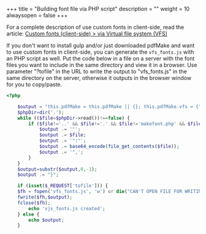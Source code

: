 +++
title = "Building font file via PHP script"
description = ""
weight = 10
alwaysopen = false
+++

For a complete description of use custom fonts in client-side, read the article: [Custom fonts (client-side) > via Virtual file system (VFS)](/docs/0.3/fonts/custom-fonts-client-side/vfs/)

If you don't want to install gulp and/or just downloaded pdfMake and want to use custom fonts in client-side, you can generate the `vfs_fonts.js` with an PHP script as well. Put the code below in a file on a server with the font files you want to include in the same directory and view it in a browser. Use parameter "?tofile" in the URL to write the output to "vfs_fonts.js" in the same directory on the server, otherwise it outputs in the browser window for you to copy/paste.

```php
<?php

    $output = "this.pdfMake = this.pdfMake || {}; this.pdfMake.vfs = {";
    $phpDir=dir('.');
    while (($file=$phpDir->read())!==false) {
        if ($file!='..' && $file!='.' && $file!='makefont.php' && $file!='vfs_fonts.js') {
            $output .= '"';
            $output .= $file;
            $output .= '":"';
            $output .= base64_encode(file_get_contents($file));
            $output .= '",';
        }
    }
    $output=substr($output,0,-1);
    $output .= "}";

    if (isset($_REQUEST['tofile'])) {
	$fh = fopen('vfs_fonts.js', 'w') or die("CAN'T OPEN FILE FOR WRITING");
	fwrite($fh,$output);
	fclose($fh);
        echo 'vjs_fonts.js created';
    } else {
        echo $output;
    }
```